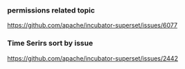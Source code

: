 ### permissions related topic
https://github.com/apache/incubator-superset/issues/6077 

### Time Serirs sort by issue
https://github.com/apache/incubator-superset/issues/2442

